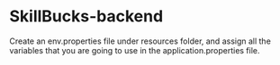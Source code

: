 # SkillBucks-backend
Create an env.properties file under resources folder,
and assign all the variables that you are going to use 
in the application.properties file.